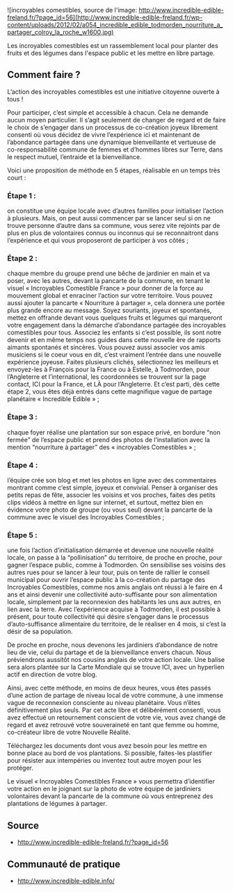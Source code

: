 ![incroyables comestibles, source de l'image: http://www.incredible-edible-freland.fr/?page_id=56](http://www.incredible-edible-freland.fr/wp-content/uploads/2012/02/a054_incredible_edible_todmorden_nourriture_a_partager_colroy_la_roche_w1600.jpg)

Les incroyables comestibles est un rassemblement local pour planter des fruits et des légumes dans l'espace public et les mettre en libre partage.

## Comment faire ?

L’action des incroyables comestibles est une initiative citoyenne ouverte à tous !

Pour participer, c’est simple et accessible à chacun. Cela ne demande aucun moyen particulier. Il s’agit seulement de changer de regard et de faire le choix de s’engager dans un processus de co-création joyeux librement consenti où vous décidez de vivre l’expérience ici et maintenant de l’abondance partagée dans une dynamique bienveillante et vertueuse de co-responsabilité commune de femmes et d’hommes libres sur Terre, dans le respect mutuel, l’entraide et la bienveillance.

Voici une proposition de méthode en 5 étapes, réalisable en un temps très court :

### Étape 1 : 

on constitue une équipe locale avec d’autres familles pour initialiser l’action à plusieurs. Mais, on peut aussi commencer par se lancer seul si on ne trouve personne d’autre dans sa commune, vous serez vite rejoints par de plus en plus de volontaires connus ou inconnus qui se reconnaitront dans l’expérience et qui vous proposeront de participer à vos côtés ;

### Étape 2 : 

chaque membre du groupe prend une bêche de jardinier en main et va poser, avec les autres, devant la pancarte de la commune, en tenant le visuel « Incroyables Comestible France » pour donner de la force au mouvement global et enraciner l’action sur votre territoire. Vous pouvez aussi ajouter la pancarte « Nourriture à partager », cela donnera une portée plus grande encore au message. Soyez souriants, joyeux et spontanés, mettez en offrande devant vous quelques fruits et légumes qui marqueront votre engagement dans la démarche d’abondance partagée des incroyables comestibles pour tous. Associez les enfants si c’est possible, ils sont notre devenir et en même temps nos guides dans cette nouvelle ère de rapports aimants spontanés et sincères. Vous pouvez aussi associer vos amis musiciens si le coeur vous en dit, c’est vraiment l’entrée dans une nouvelle expérience joyeuse. Faites plusieurs clichés, sélectionnez les meilleurs et envoyez-les à François pour la France ou à Estelle, à Todmorden, pour l’Angleterre et l’international, les coordonnées se trouvent sur la page contact, ICI pour la France, et LÀ pour l’Angleterre. Et c’est parti, dès cette étape 2, vous êtes déjà entrés dans cette magnifique vague de partage planétaire « Incredible Edible » ;

### Étape 3 : 

chaque foyer réalise une plantation sur son espace privé, en bordure “non fermée” de l’espace public et prend des photos de l’installation avec la mention “nourriture à partager” des « incroyables Comestibles » ;

### Étape 4 : 

l’équipe crée son blog et met les photos en ligne avec des commentaires montrant comme c’est simple, joyeux et convivial. Penser à organiser des petits repas de fête, associer les voisins et vos proches, faites des petits clips vidéos à mettre en ligne sur internet, et surtout, mettez bien en évidence votre photo de groupe (ou vous seul) devant la pancarte de la commune avec le visuel des Incroyables Comestibles  ;

### Étape 5 : 

une fois l’action d’initialisation démarrée et devenue une nouvelle réalité locale, on passe à la “pollinisation” du territoire, de proche en proche, pour gagner l’espace public, comme à Todmorden. On sensibilise ses voisins des autres rues pour se lancer à leur tour, puis on tente de rallier le conseil municipal pour ouvrir l’espace public à la co-création du partage des Incroyables Comestibles, comme nos amis anglais ont réussi à le faire en 4 ans et ainsi devenir une collectivité auto-suffisante pour son alimentation locale, simplement par la reconnexion des habitants les uns aux autres, en lien avec la terre. Avec l’expérience acquise à Todmorden, il est possible à présent, pour toute collectivité qui désire s’engager dans le processus d’auto-suffisance alimentaire du territoire, de le réaliser en 4 mois, si c’est la désir de sa population.

De proche en proche, nous devenons les jardiniers d’abondance de notre lieu de vie, celui du partage et de la bienveillance envers chacun. Nous préviendrons aussitôt nos cousins anglais de votre action locale. Une balise sera alors plantée sur la Carte Mondiale qui se trouve ICI, avec un hyperlien actif en direction de votre blog.

Ainsi, avec cette méthode, en moins de deux heures, vous êtes passés d’une action de partage de niveau local de votre commune, à une immense vague de reconnexion consciente au niveau planétaire. Vous n’êtes définitivement plus seuls. Par cet acte libre et délibérément consenti, vous avez effectué un retournement conscient de votre vie, vous avez changé de regard et avez retrouvé votre souveraineté en tant que femme ou homme, co-créateur libre de votre Nouvelle Réalité.

Téléchargez les documents dont vous avez besoin pour les mettre en bonne place au bord de vos plantations. Si possible, faites-les plastifier pour résister aux intempéries ou inventez tout autre moyen pour les protéger.

Le visuel « Incroyables Comestibles France » vous permettra d’identifier votre action en le joignant sur la photo de votre équipe de jardiniers volontaires devant la pancarte de la commune où vous entreprenez des plantations de légumes à partager.

## Source
* http://www.incredible-edible-freland.fr/?page_id=56

## Communauté de pratique
* http://www.incredible-edible.info/
